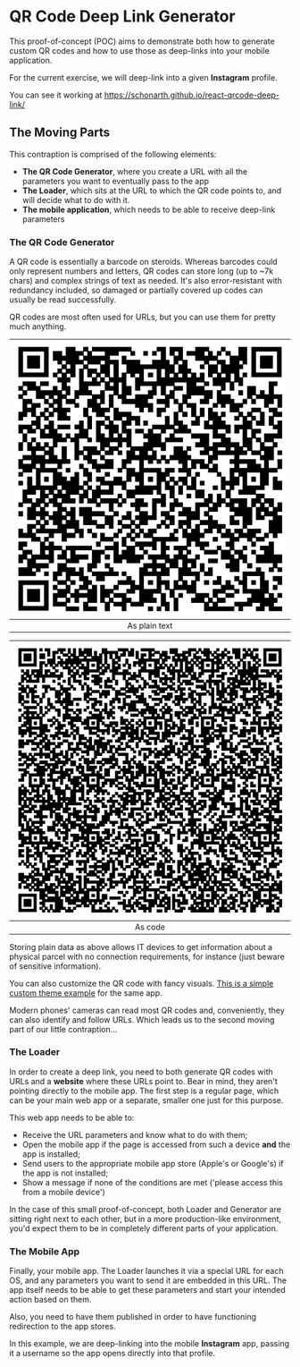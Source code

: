 # QR Code Deep Link Generator

This proof-of-concept (POC) aims to demonstrate both how to generate custom QR codes and how to use those as deep-links into your mobile application.

For the current exercise, we will deep-link into a given **Instagram** profile.

You can see it working at https://schonarth.github.io/react-qrcode-deep-link/

## The Moving Parts

This contraption is comprised of the following elements:

* **The QR Code Generator**, where you create a URL with all the parameters you want to eventually pass to the app
* **The Loader**, which sits at the URL to which the QR code points to, and will decide what to do with it.
* **The mobile application**, which needs to be able to receive deep-link parameters

### The QR Code Generator

A QR code is essentially a barcode on steroids. Whereas barcodes could only represent numbers and letters, QR codes can store long (up to ~7k chars) and complex strings of text as needed. It's also error-resistant with redundancy included, so damaged or partially covered up codes can usually be read successfully.

QR codes are most often used for URLs, but you can use them for pretty much anything.

| ![Lorem ipsum dolor sit amet...](./public/lipsum.png)
|:--:|
| As plain text

| ![.eslintrc](./public/eslintrc.png)
|:--:|
| As code

Storing plain data as above allows IT devices to get information about a physical parcel with no connection requirements, for instance (just beware of sensitive information).

You can also customize the QR code with fancy visuals. [This is a simple custom theme example](https://schonarth.github.io/react-qrcode-deep-link/?theme=react) for the same app.

Modern phones' cameras can read most QR codes and, conveniently, they can also identify and follow URLs. Which leads us to the second moving part of our little contraption...

### The Loader

In order to create a deep link, you need to both generate QR codes with URLs and a **website** where these URLs point to. Bear in mind, they aren't pointing directly to the mobile app. The first step is a regular page, which can be your main web app or a separate, smaller one just for this purpose.

This web app needs to be able to:

* Receive the URL parameters and know what to do with them;
* Open the mobile app if the page is accessed from such a device **and** the app is installed;
* Send users to the appropriate mobile app store (Apple's or Google's) if the app is not installed;
* Show a message if none of the conditions are met ('please access this from a mobile device')

In the case of this small proof-of-concept, both Loader and Generator are sitting right next to each other, but in a more production-like environment, you'd expect them to be in completely different parts of your application.

### The Mobile App

Finally, your mobile app. The Loader launches it via a special URL for each OS, and any parameters you want to send it are embedded in this URL. The app itself needs to be able to get these parameters and start your intended action based on them.

Also, you need to have them published in order to have functioning redirection to the app stores.

In this example, we are deep-linking into the mobile **Instagram** app, passing it a username so the app opens directly into that profile.